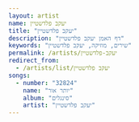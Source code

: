 ```yaml
---
layout: artist
name: יעקב פלדשטיין
title: "יעקב פלדשטיין"
description: "דף האמן יעקב פלדשטיין"
keywords: "שירים, מוזיקה, יעקב פלדשטיין"
permalink: /artists/יעקב-פלדשטיין
redirect_from:
  - /artists/list/יעקב פלדשטיין
songs:
  - number: "32824"
    name: "יותר אור"
    album: "סינגלים"
    artist: "יעקב פלדשטיין"
---
```

